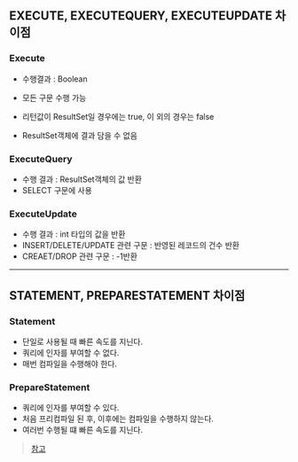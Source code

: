 ## EXECUTE, EXECUTEQUERY, EXECUTEUPDATE 차이점

### Execute

- 수행결과 : Boolean
- 모든 구문 수행 가능

- 리턴값이 ResultSet일 경우에는 true, 이 외의 경우는 false
- ResultSet객체에 결과 담을 수 없음



### ExecuteQuery

- 수행 결과 : ResultSet객체의 값 반환
- SELECT 구문에 사용



### ExecuteUpdate

- 수행 결과 : int 타입의 값을 반환
- INSERT/DELETE/UPDATE 관련 구문 : 반영된 레코드의 건수 반환
- CREAET/DROP 관련 구문 : -1반환



---

## STATEMENT, PREPARESTATEMENT 차이점

### Statement

- 단일로 사용될 때 빠른 속도를 지닌다.
- 쿼리에 인자를 부여할 수 없다.
- 매번 컴파일을 수행해야 한다.



### PrepareStatement

- 쿼리에 인자를 부여할 수 있다.
- 처음 프리컴파일 된 후, 이후에는 컴파일을 수행하지 않는다.
- 여러번 수행될 떄 빠른 속도를 지닌다.



> [참고](https://mozi.tistory.com/29?category=987369)